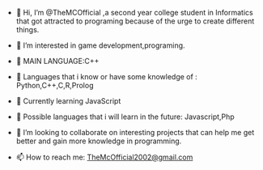 - 👋 Hi, I’m @TheMCOfficial ,a second year college student in Informatics that got attracted to programing because of the urge to create different things.

- 👀 I’m interested in game development,programing.

- 🌱 MAIN LANGUAGE:C++

- 🌱 Languages that i know or have some knowledge of : Python,C++,C,R,Prolog
- 🌱 Currently learning JavaScript 
- 🌱 Possible languages that i will learn in the future: Javascript,Php

- 💞️ I’m looking to collaborate on interesting projects that can help me get better and gain more knowledge in programming.

- 📫 How to reach me: TheMcOfficial2002@gmail.com


<!---
TheMCOfficial/TheMCOfficial is a ✨ special ✨ repository because its `README.md` (this file) appears on your GitHub profile.
You can click the Preview link to take a look at your changes.
--->
